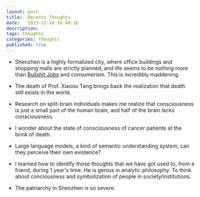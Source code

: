 ```yaml
---
layout: post
title:  Recents Thoughts
date:   2023-12-18 16:40:16
description: 
tags: thoughts
categories: thoughts
published: true
---
```


- Shenzhen is a highly formalized city, where office buildings and shopping malls are strictly planned, and life seems to be nothing more than [Bullshit Jobs](https://en.wikipedia.org/wiki/Bullshit_Jobs) and consumerism. This is incredibly maddening.

- The death of Prof. Xiaoou Tang brings back the realization that death still exists in the world. 

- Research on split-brain individuals makes me realize that consciousness is just a small part of the human brain, and half of the brain lacks consciousness. 

- I wonder about the state of consciousness of cancer patients at the brink of death. 

- Large language models, a kind of semantic understanding system, can they perceive their own existence?

- I learned how to identify those thoughts that we have got used to, from a friend, during 1 year's time. He is genius in analytic philosophy. To think about conciousness and symbolization of people in society/institutions.

- The patriarchy in Shenzhen is so severe. 
